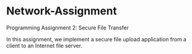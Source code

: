 # Network-Assignment
Programming Assignment 2: Secure File Transfer

In this assignment, we implement a secure file upload application from a
client to an Internet file server.

